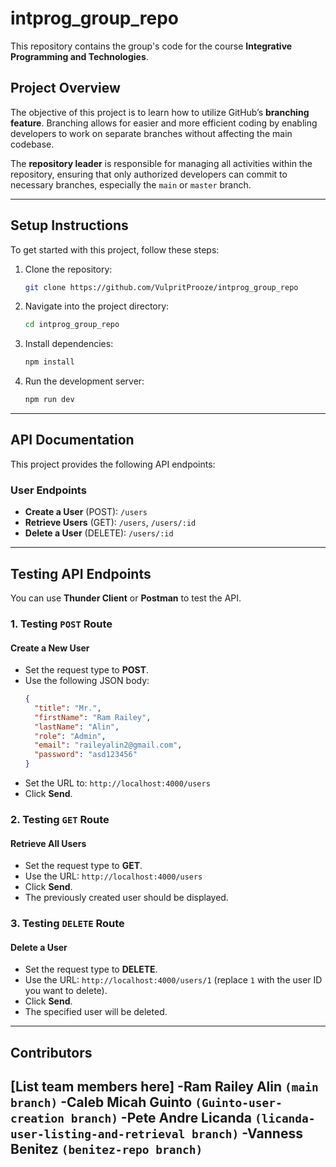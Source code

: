 # intprog_group_repo

This repository contains the group's code for the course **Integrative Programming and Technologies**.

## Project Overview
The objective of this project is to learn how to utilize GitHub’s **branching feature**. Branching allows for easier and more efficient coding by enabling developers to work on separate branches without affecting the main codebase.

The **repository leader** is responsible for managing all activities within the repository, ensuring that only authorized developers can commit to necessary branches, especially the `main` or `master` branch.

---

## Setup Instructions
To get started with this project, follow these steps:

1. Clone the repository:
   ```sh
   git clone https://github.com/VulpritProoze/intprog_group_repo
   ```
2. Navigate into the project directory:
   ```sh
   cd intprog_group_repo
   ```
3. Install dependencies:
   ```sh
   npm install
   ```
4. Run the development server:
   ```sh
   npm run dev
   ```

---

## API Documentation
This project provides the following API endpoints:

### User Endpoints
- **Create a User** (POST): `/users`
- **Retrieve Users** (GET): `/users`, `/users/:id`
- **Delete a User** (DELETE): `/users/:id`

---

## Testing API Endpoints
You can use **Thunder Client** or **Postman** to test the API.

### 1. Testing `POST` Route
#### Create a New User
- Set the request type to **POST**.
- Use the following JSON body:
  ```json
  {
    "title": "Mr.",
    "firstName": "Ram Railey",
    "lastName": "Alin",
    "role": "Admin",
    "email": "raileyalin2@gmail.com",
    "password": "asd123456"
  }
  ```
- Set the URL to: `http://localhost:4000/users`
- Click **Send**.

### 2. Testing `GET` Route
#### Retrieve All Users
- Set the request type to **GET**.
- Use the URL: `http://localhost:4000/users`
- Click **Send**.
- The previously created user should be displayed.

### 3. Testing `DELETE` Route
#### Delete a User
- Set the request type to **DELETE**.
- Use the URL: `http://localhost:4000/users/1` (replace `1` with the user ID you want to delete).
- Click **Send**.
- The specified user will be deleted.

---

## Contributors
[List team members here]
-Ram Railey Alin `(main branch)`
-Caleb Micah Guinto `(Guinto-user-creation branch)`
-Pete Andre Licanda `(licanda-user-listing-and-retrieval branch)`
-Vanness Benitez `(benitez-repo branch)`
---


